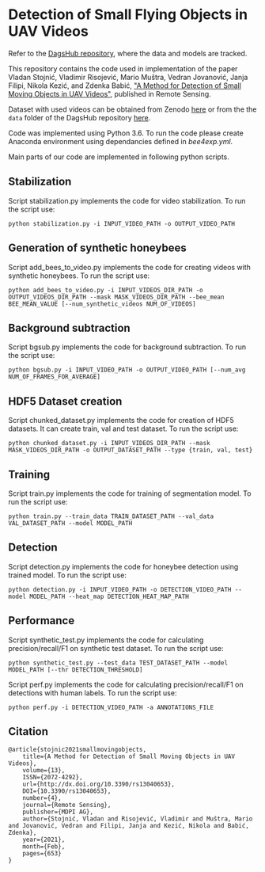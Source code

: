 # Detection of Small Flying Objects in UAV Videos

Refer to the [DagsHub repository](https://dagshub.com/tze-min/Detection-of-Small-Flying-Objects-in-UAV-Videos), where the data and models are tracked.

This repository contains the code used in implementation of the paper Vladan Stojnić, Vladimir Risojević, Mario Muštra, Vedran Jovanović, Janja Filipi, Nikola Kezić, and Zdenka Babić, [\"A Method for Detection of Small Moving Objects in UAV Videos\"](https://www.mdpi.com/2072-4292/13/4/653), published in Remote Sensing.

Dataset with used videos can be obtained from Zenodo [here](https://doi.org/10.5281/zenodo.4400650) or from the the `data` folder of the DagsHub repository [here](https://dagshub.com/tze-min/Detection-of-Small-Flying-Objects-in-UAV-Videos/src/main/data).

Code was implemented using Python 3.6. To run the code please create Anaconda environment using dependancies defined in *bee4exp.yml*.

Main parts of our code are implemented in following python scripts.

## Stabilization

Script stabilization.py implements the code for video stabilization. To run the script use:

```
python stabilization.py -i INPUT_VIDEO_PATH -o OUTPUT_VIDEO_PATH
```

## Generation of synthetic honeybees

Script add_bees_to_video.py implements the code for creating videos with synthetic honeybees. To run the script use:

```
python add_bees_to_video.py -i INPUT_VIDEOS_DIR_PATH -o OUTPUT_VIDEOS_DIR_PATH --mask MASK_VIDEOS_DIR_PATH --bee_mean BEE_MEAN_VALUE [--num_synthetic_videos NUM_OF_VIDEOS]
```

## Background subtraction

Script bgsub.py implements the code for background subtraction. To run the script use:

```
python bgsub.py -i INPUT_VIDEO_PATH -o OUTPUT_VIDEO_PATH [--num_avg NUM_OF_FRAMES_FOR_AVERAGE]
```

## HDF5 Dataset creation

Script chunked_dataset.py implements the code for creation of HDF5 datasets. It can create train, val and test dataset. To run the script use:

```
python chunked_dataset.py -i INPUT_VIDEOS_DIR_PATH --mask MASK_VIDEOS_DIR_PATH -o OUTPUT_DATASET_PATH --type {train, val, test}
```

## Training

Script train.py implements the code for training of segmentation model. To run the script use:

```
python train.py --train_data TRAIN_DATASET_PATH --val_data VAL_DATASET_PATH --model MODEL_PATH
```

## Detection

Script detection.py implements the code for honeybee detection using trained model. To run the script use:

```
python detection.py -i INPUT_VIDEO_PATH -o DETECTION_VIDEO_PATH --model MODEL_PATH --heat_map DETECTION_HEAT_MAP_PATH
```

## Performance

Script synthetic_test.py implements the code for calculating precision/recall/F1 on synthetic test dataset. To run the script use:

```
python synthetic_test.py --test_data TEST_DATASET_PATH --model MODEL_PATH [--thr DETECTION_THRESHOLD]
```

Script perf.py implements the code for calculating precision/recall/F1 on detections with human labels. To run the script use:

```
python perf.py -i DETECTION_VIDEO_PATH -a ANNOTATIONS_FILE
```

## Citation

```
@article{stojnic2021smallmovingobjects, 
    title={A Method for Detection of Small Moving Objects in UAV Videos}, 
    volume={13}, 
    ISSN={2072-4292}, 
    url={http://dx.doi.org/10.3390/rs13040653}, 
    DOI={10.3390/rs13040653}, 
    number={4}, 
    journal={Remote Sensing}, 
    publisher={MDPI AG}, 
    author={Stojnić, Vladan and Risojević, Vladimir and Muštra, Mario and Jovanović, Vedran and Filipi, Janja and Kezić, Nikola and Babić, Zdenka}, 
    year={2021}, 
    month={Feb}, 
    pages={653}
}
```
